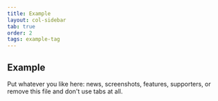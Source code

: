 ```yaml
---
title: Example
layout: col-sidebar
tab: true
order: 2
tags: example-tag
---
```


## Example

Put whatever you like here: news, screenshots, features, supporters, or remove this file and don't use tabs at all.
